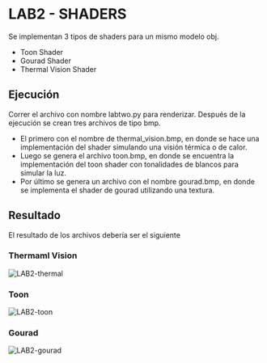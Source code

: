 # LAB2 - SHADERS
Se implementan 3 tipos de shaders para un mismo modelo obj.
- Toon Shader
- Gourad Shader
- Thermal Vision Shader

## Ejecución
Correr el archivo con nombre labtwo.py para renderizar. Después de la ejecución se crean tres archivos de tipo bmp. 
- El primero con el nombre de thermal_vision.bmp, en donde se hace una implementación del shader simulando una visión térmica o de calor.
- Luego se genera el archivo toon.bmp, en donde se encuentra la implementación del toon shader con tonalidades de blancos para simular la luz.
- Por último se genera un archivo con el nombre gourad.bmp, en donde se implementa el shader de gourad utilizando una textura.

## Resultado
El resultado de los archivos debería ser el siguiente

### Thermaml Vision
![LAB2-thermal](https://i.imgur.com/zAmgZwc.png)

### Toon 
![LAB2-toon](https://i.imgur.com/u23c39P.png)

### Gourad
![LAB2-gourad](https://i.imgur.com/hKn7jS2.png)
